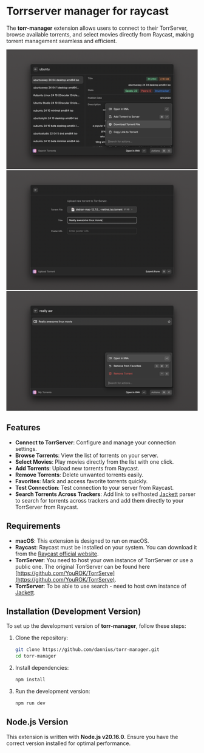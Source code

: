 # Torrserver manager for raycast

The **torr-manager** extension allows users to connect to their TorrServer, browse available torrents, and select movies directly from Raycast, making torrent management seamless and efficient.

<img src="/assets/readme-image-1.png" alt="Torrserver Manager" width="550"/>

<img src="/assets/readme-image-2.png" alt="Torrserver Manager" width="550"/>

<img src="/assets/readme-image-3.png" alt="Torrserver Manager" width="550"/>

## Features

- **Connect to TorrServer**: Configure and manage your connection settings.
- **Browse Torrents**: View the list of torrents on your server.
- **Select Movies**: Play movies directly from the list with one click.
- **Add Torrents**: Upload new torrents from Raycast.
- **Remove Torrents**: Delete unwanted torrents easily.
- **Favorites**: Mark and access favorite torrents quickly.
- **Test Connection**: Test connection to your server from Raycast.
- **Search Torrents Across Trackers**: Add link to selfhosted [Jackett](https://github.com/Jackett/Jackett) parser to search for torrents across trackers and add them directly to your TorrServer from Raycast.

## Requirements

- **macOS**: This extension is designed to run on macOS.
- **Raycast**: Raycast must be installed on your system. You can download it from the [Raycast official website](https://www.raycast.com).
- **TorrServer**: You need to host your own instance of TorrServer or use a public one. The original TorrServer can be found here [https://github.com/YouROK/TorrServe](https://github.com/YouROK/TorrServe).
- **TorrServer**: To be able to use search - need to host own instance of [Jackett](https://github.com/Jackett/Jackett).

## Installation (Development Version)

To set up the development version of **torr-manager**, follow these steps:

1. Clone the repository:

   ```bash
   git clone https://github.com/dannius/torr-manager.git
   cd torr-manager
   ```

2. Install dependencies:

   ```bash
   npm install
   ```

3. Run the development version:
   ```bash
   npm run dev
   ```

## **Node.js Version**

This extension is written with **Node.js v20.16.0**. Ensure you have the correct version installed for optimal performance.
